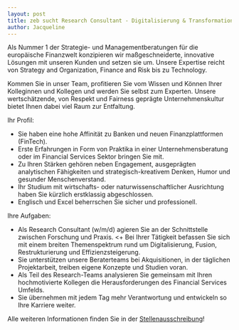 ```yaml
---
layout: post
title: zeb sucht Research Consultant - Digitalisierung & Transformation
author: Jacqueline
---
```


Als Nummer 1 der Strategie- und Managementberatungen für die europäische Finanzwelt konzipieren wir maßgeschneiderte, innovative Lösungen mit unseren Kunden und setzen sie um. Unsere Expertise reicht von Strategy and Organization, Finance and Risk bis zu Technology.

Kommen Sie in unser Team, profitieren Sie vom Wissen und Können Ihrer Kolleginnen und Kollegen und werden Sie selbst zum Experten. Unsere wertschätzende, von Respekt und Fairness geprägte Unternehmenskultur bietet Ihnen dabei viel Raum zur Entfaltung.


Ihr Profil:

* Sie haben eine hohe Affinität zu Banken und neuen Finanzplattformen (FinTech).
* Erste Erfahrungen in Form von Praktika in einer Unternehmensberatung oder im Financial Services Sektor bringen Sie mit.
* Zu Ihren Stärken gehören neben Engagement, ausgeprägten analytischen Fähigkeiten und strategisch-kreativem Denken, Humor und gesunder Menschenverstand.
* Ihr Studium mit wirtschafts- oder naturwissenschaftlicher Ausrichtung haben Sie kürzlich erstklassig abgeschlossen.
* Englisch und Excel beherrschen Sie sicher und
professionell.

Ihre Aufgaben:

* Als Research Consultant (w/m/d) agieren Sie an der Schnittstelle zwischen Forschung und Praxis.
<+ Bei Ihrer Tätigkeit befassen Sie sich mit einem breiten Themenspektrum rund um Digitalisierung, Fusion, Restrukturierung und
Effizienzsteigerung.
* Sie unterstützen unsere Beraterteams bei Akquisitionen, in der täglichen Projektarbeit, treiben eigene Konzepte und Studien voran.
* Als Teil des Research-Teams analysieren Sie gemeinsam mit Ihren hochmotivierte Kollegen die Herausforderungen des Financial Services
Umfelds.
* Sie übernehmen mit jedem Tag mehr Verantwortung und entwickeln so Ihre Karriere weiter.

Alle weiteren Informationen finden Sie in der [Stellenausschreibung](dokumente/ausschreibungen_jobboerse/2019-02-13_zeb2.pdf)!
